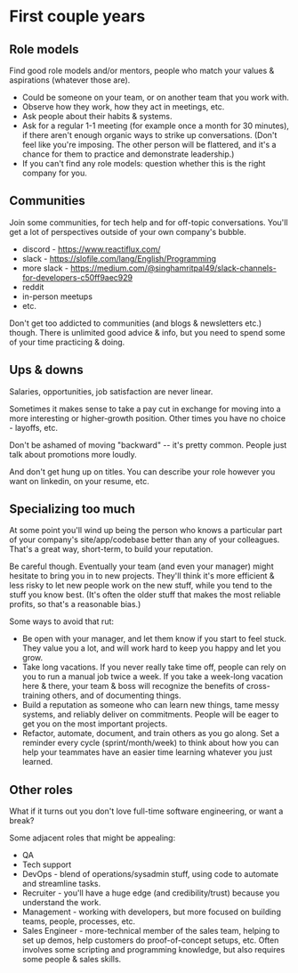 
# First couple years

## Role models

Find good role models and/or mentors, people who match your values & aspirations (whatever those are).

- Could be someone on your team, or on another team that you work with.
- Observe how they work, how they act in meetings, etc.
- Ask people about their habits & systems.
- Ask for a regular 1-1 meeting (for example once a month for 30 minutes), if there aren't enough organic ways to strike up conversations. (Don't feel like you're imposing. The other person will be flattered, and it's a chance for them to practice and demonstrate leadership.)
- If you can't find any role models: question whether this is the right company for you.


## Communities

Join some communities, for tech help and for off-topic conversations. You'll get a lot of perspectives outside of your own company's bubble.
- discord - https://www.reactiflux.com/
- slack - https://slofile.com/lang/English/Programming
- more slack - https://medium.com/@singhamritpal49/slack-channels-for-developers-c50ff9aec929
- reddit
- in-person meetups
- etc.

Don't get too addicted to communities (and blogs & newsletters etc.) though. There is unlimited good advice & info, but you need to spend some of your time practicing & doing.

## Ups & downs

Salaries, opportunities, job satisfaction are never linear.

Sometimes it makes sense to take a pay cut in exchange for moving into a more interesting or higher-growth position. Other times you have no choice - layoffs, etc.

Don't be ashamed of moving "backward" -- it's pretty common. People just talk about promotions more loudly.

And don't get hung up on titles. You can describe your role however you want on linkedin, on your resume, etc.


## Specializing too much

At some point you'll wind up being the person who knows a particular part of your company's site/app/codebase better than any of your colleagues. That's a great way, short-term, to build your reputation.

Be careful though. Eventually your team (and even your manager) might hesitate to bring you in to new projects. They'll think it's more efficient & less risky to let new people work on the new stuff, while you tend to the stuff you know best. (It's often the older stuff that makes the most reliable profits, so that's a reasonable bias.)

Some ways to avoid that rut:
- Be open with your manager, and let them know if you start to feel stuck. They value you a lot, and will work hard to keep you happy and let you grow.
- Take long vacations.  If you never really take time off, people can rely on you to run a manual job twice a week. If you take a week-long vacation here & there, your team & boss will recognize the benefits of cross-training others, and of documenting things.
- Build a reputation as someone who can learn new things, tame messy systems, and reliably deliver on commitments. People will be eager to get you on the most important projects.
- Refactor, automate, document, and train others as you go along. Set a reminder every cycle (sprint/month/week) to think about how you can help your teammates have an easier time learning whatever you just learned.



## Other roles

What if it turns out you don't love full-time software engineering, or want a break?

Some adjacent roles that might be appealing:
- QA
- Tech support
- DevOps - blend of operations/sysadmin stuff, using code to automate and streamline tasks.
- Recruiter - you'll have a huge edge (and credibility/trust) because you understand the work.
- Management - working with developers, but more focused on building teams, people, processes, etc.
- Sales Engineer - more-technical member of the sales team, helping to set up demos, help customers do proof-of-concept setups, etc. Often involves some scripting and programming knowledge, but also requires some people & sales skills.